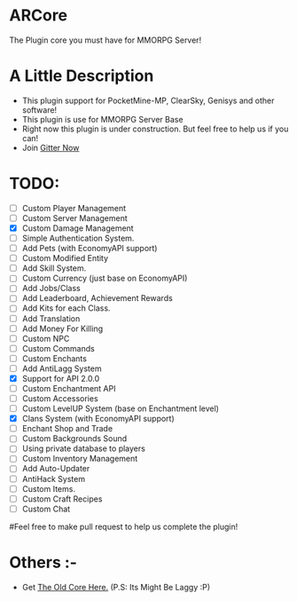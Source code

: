 # ARCore

The Plugin core you must have for MMORPG Server!

# A Little Description
- This plugin support for PocketMine-MP, ClearSky, Genisys and other software!
- This plugin is use for MMORPG Server Base
- Right now this plugin is under construction. But feel free to help us if you can!
- Join [Gitter Now](https://gitter.im/neurobinds-project/Lobby?utm_source=share-link&utm_medium=link&utm_campaign=share-link)

# TODO:
- [ ] Custom Player Management
- [ ] Custom Server Management
- [x] Custom Damage Management
- [ ] Simple Authentication System.
- [ ] Add Pets (with EconomyAPI support)
- [ ] Custom Modified Entity
- [ ] Add Skill System.
- [ ] Custom Currency (just base on EconomyAPI)
- [ ] Add Jobs/Class
- [ ] Add Leaderboard, Achievement Rewards
- [ ] Add Kits for each Class.
- [ ] Add Translation
- [ ] Add Money For Killing
- [ ] Custom NPC
- [ ] Custom Commands
- [ ] Custom Enchants
- [ ] Add AntiLagg System
- [x] Support for API 2.0.0
- [ ] Custom Enchantment API
- [ ] Custom Accessories
- [ ] Custom LevelUP System (base on Enchantment level)
- [x] Clans System (with EconomyAPI support)
- [ ] Enchant Shop and Trade
- [ ] Custom Backgrounds Sound
- [ ] Using private database to players
- [ ] Custom Inventory Management
- [ ] Add Auto-Updater
- [ ] AntiHack System
- [ ] Custom Items.
- [ ] Custom Craft Recipes
- [ ] Custom Chat

#Feel free to make pull request to help us complete the plugin!

# Others :-
- Get [The Old Core Here.](https://github.com/ArchRPG/ArchCoreSystem/tree/Old-Core) (P.S: Its Might Be Laggy :P)
